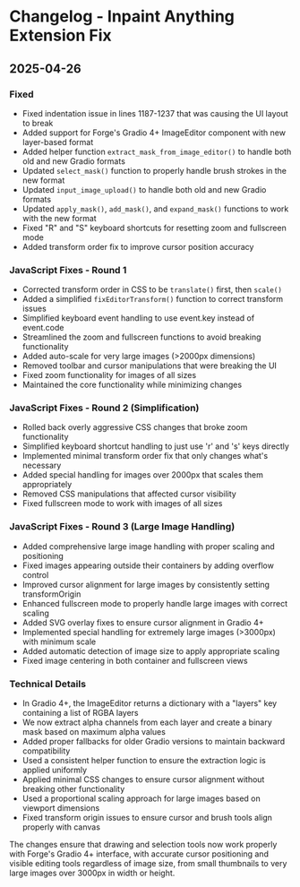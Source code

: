 # Changelog - Inpaint Anything Extension Fix

## 2025-04-26

### Fixed
- Fixed indentation issue in lines 1187-1237 that was causing the UI layout to break
- Added support for Forge's Gradio 4+ ImageEditor component with new layer-based format
- Added helper function `extract_mask_from_image_editor()` to handle both old and new Gradio formats
- Updated `select_mask()` function to properly handle brush strokes in the new format
- Updated `input_image_upload()` to handle both old and new Gradio formats
- Updated `apply_mask()`, `add_mask()`, and `expand_mask()` functions to work with the new format
- Fixed "R" and "S" keyboard shortcuts for resetting zoom and fullscreen mode
- Added transform order fix to improve cursor position accuracy

### JavaScript Fixes - Round 1
- Corrected transform order in CSS to be `translate()` first, then `scale()`
- Added a simplified `fixEditorTransform()` function to correct transform issues
- Simplified keyboard event handling to use event.key instead of event.code
- Streamlined the zoom and fullscreen functions to avoid breaking functionality
- Added auto-scale for very large images (>2000px dimensions)
- Removed toolbar and cursor manipulations that were breaking the UI
- Fixed zoom functionality for images of all sizes
- Maintained the core functionality while minimizing changes

### JavaScript Fixes - Round 2 (Simplification)
- Rolled back overly aggressive CSS changes that broke zoom functionality
- Simplified keyboard shortcut handling to just use 'r' and 's' keys directly
- Implemented minimal transform order fix that only changes what's necessary 
- Added special handling for images over 2000px that scales them appropriately
- Removed CSS manipulations that affected cursor visibility
- Fixed fullscreen mode to work with images of all sizes

### JavaScript Fixes - Round 3 (Large Image Handling)
- Added comprehensive large image handling with proper scaling and positioning
- Fixed images appearing outside their containers by adding overflow control
- Improved cursor alignment for large images by consistently setting transformOrigin
- Enhanced fullscreen mode to properly handle large images with correct scaling
- Added SVG overlay fixes to ensure cursor alignment in Gradio 4+
- Implemented special handling for extremely large images (>3000px) with minimum scale
- Added automatic detection of image size to apply appropriate scaling
- Fixed image centering in both container and fullscreen views

### Technical Details
- In Gradio 4+, the ImageEditor returns a dictionary with a "layers" key containing a list of RGBA layers
- We now extract alpha channels from each layer and create a binary mask based on maximum alpha values
- Added proper fallbacks for older Gradio versions to maintain backward compatibility
- Used a consistent helper function to ensure the extraction logic is applied uniformly
- Applied minimal CSS changes to ensure cursor alignment without breaking other functionality
- Used a proportional scaling approach for large images based on viewport dimensions
- Fixed transform origin issues to ensure cursor and brush tools align properly with canvas

The changes ensure that drawing and selection tools now work properly with Forge's Gradio 4+ interface, with accurate cursor positioning and visible editing tools regardless of image size, from small thumbnails to very large images over 3000px in width or height.